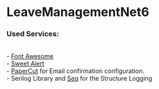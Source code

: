 # LeaveManagementNet6
### Used Services:
<br/>
- <a href="https://fontawesome.com/">Font Awesome</a>
<br/>
- <a href="https://sweetalert2.github.io/">Sweet Alert</a>
<br/>
- <a href= "https://github.com/ChangemakerStudios/Papercut-SMTP">PaperCut</a> for Email confirmation configuration.
<br/>
- Serilog Library and <a href="https://datalust.co/seq">Seq</a> for the Structure Logging
